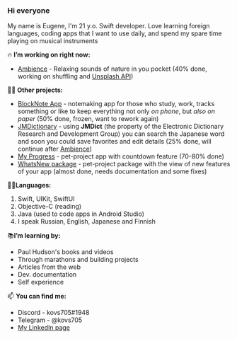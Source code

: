 ### Hi everyone

My name is Eugene, I'm 21 y.o. Swift developer. Love learning foreign languages, coding apps that I want to use daily, and spend my spare time playing on musical instruments

🔥 **I’m working on right now:**
 - [Ambience](https://github.com/kovs705/Ambience) - Relaxing sounds of nature in you pocket (40% done, working on shuffling and [Unsplash API](https://unsplash.com/developers))

🙋‍♂️ **Other projects:**
 - [BlockNote App](https://github.com/kovs705/BlockNote-app) - notemaking app for those who study, work, tracks something or like to keep everything not only _on phone_, but _also on paper_ (50% done, frozen, want to rework again)
 - [JMDictionary](https://github.com/kovs705/JMDictionary) - using **JMDict** (the property of the Electronic Dictionary Research and Development Group) you can search the Japanese word and soon you could save favorites and edit details (25% done, will continue after [Ambience](https://github.com/kovs705/Ambience))
 - [My Progress](https://github.com/kovs705/My-progress) - pet-project app with countdown feature (70-80% done)
 - [WhatsNew package](https://github.com/kovs705/WhatsNewPack) - pet-project package with the view of new features of your app (almost done, needs documentation and some fixes)
 
 👨‍💻**Languages:**
 1. Swift, UIKit, SwiftUI
 2. Objective-C (reading)
 2. Java (used to code apps in Android Studio)
 3. I speak Russian, English, Japanese and Finnish

 📚**I’m learning by:**
- Paul Hudson's books and videos
- Through marathons and building projects
- Articles from the web
- Dev. documentation
- Self experience

📫 **You can find me:**
 - Discord - kovs705#1948
 - Telegram - @kovs705
 - [My LinkedIn page](https://LinkedIn.com/kovs705)
